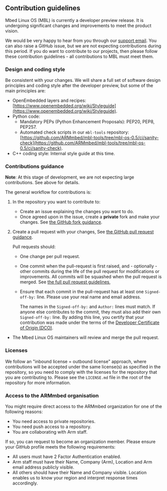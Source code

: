 ## Contribution guidelines

Mbed Linux OS (MBL) is currently a developer preview release. It is undergoing significant changes and improvements to meet the product vision.

We would be very happy to hear from you through our [support email](). You can also raise a GitHub issue, but we are not expecting contributions during this period. If you do want to contribute to our projects, then please follow these contribution guidelines - all contributions to MBL must meet them.

### Design and coding style

Be consistent with your changes. We will share a full set of software design principles and coding style after the developer preview, but some of the main principles are:

* OpenEmbedded layers and recipes: [https://www.openembedded.org/wiki/Styleguide](https://www.openembedded.org/wiki/Styleguide).
* Python code:
  * Mandatory PEPs (Python Enhancement Proposals): PEP20, PEP8, PEP257.
  * Automated check scripts in our `mbl-tools` repository: [https://github.com/ARMmbed/mbl-tools/tree/mbl-os-0.5/ci/sanity-check](https://github.com/ARMmbed/mbl-tools/tree/mbl-os-0.5/ci/sanity-check).
* C++ coding style: Internal style guide at this time.

### Contributions guidance

<span class="notes">**Note**: At this stage of development, we are not expecting large contributions. See above for details.</span>

The general workflow for contributions is:

1. In the repository you want to contribute to:
    * Create an issue explaining the changes you want to do.
    * Once agreed upon in the issue, create a **private** fork and make your changes. See [the GitHub fork guidance](https://help.github.com/articles/working-with-forks/).
1. Create a pull request with your changes, See [the GitHub pull request guidance](https://help.github.com/articles/creating-a-pull-request-from-a-fork/).

    Pull requests should:

    * One change per pull request.
    * One commit when the pull-request is first raised, and - optionally - other commits during the life of the pull request for modifications or improvements. All commits will be squashed when the pull request is merged. See [the full pull request guidelines](https://github.com/ARMmbed/meta-mbl/tree/mbl-os-0.5/docs/pr-guidelines.md),
    * Ensure that each commit in the pull-request has at least one `Signed-off-by:` line. Please use your real name and email address.

        The names in the `Signed-off-by:` and `Author:` lines must match. If anyone else contributes to the commit, they must also add their own `Signed-off-by:` line. By adding this line, you certify that your contribution was made under the terms of the [Developer Certificate of Origin (DCO)](https://developercertificate.org).
* The Mbed Linux OS maintainers will review and merge the pull request.

### Licenses

We follow an "inbound license = outbound license" approach, where contributions will be accepted under the same license(s) as specified in the repository, so you need to comply with the licenses for the repository that you are contributing to. Please see the `LICENSE.md` file in the root of the repository for more information.

### Access to the ARMmbed organisation

<!-- Not so sure about this section -->

You might require direct access to the ARMmbed organization for one of the following reasons:

- You need access to private repositories.
- You need push access to a repository.
- You are collaborating with Arm staff.

If so, you can request to become an organization member. Please ensure your GitHub profile meets the following requirements:

- All users must have 2 Factor Authentication enabled.
- Arm staff must have their Name, Company (Arm), Location and Arm email address publicly visible.
- All others should have their Name and Company visible. Location enables us to know your region and interpret response times accordingly.
